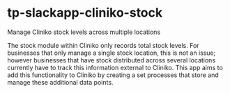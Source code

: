 # tp-slackapp-cliniko-stock
Manage Cliniko stock levels across multiple locations

The stock module within Cliniko only records total stock levels. For businesses that only manage a single stock location, this is not an issue; however businesses that have stock distributed across several locations currently have to track this information external to Cliniko. This app aims to add this functionality to Cliniko by creating a set processes that store and manage these additional data points.
